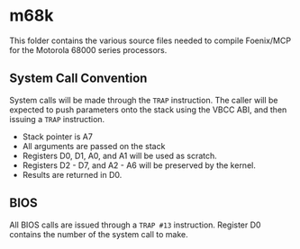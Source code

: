 # m68k

This folder contains the various source files needed to compile Foenix/MCP
for the Motorola 68000 series processors.

## System Call Convention

System calls will be made through the ``TRAP`` instruction.
The caller will be expected to push parameters onto the stack using the
VBCC ABI, and then issuing a ``TRAP`` instruction.

* Stack pointer is A7
* All arguments are passed on the stack
* Registers D0, D1, A0, and A1 will be used as scratch.
* Registers D2 - D7, and A2 - A6 will be preserved by the kernel.
* Results are returned in D0.

## BIOS

All BIOS calls are issued through a ``TRAP #13`` instruction. Register D0 contains the number of the system call to make.

